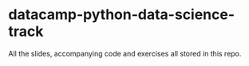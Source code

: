 # datacamp-python-data-science-track
 All the slides, accompanying code and exercises all stored in this repo.
